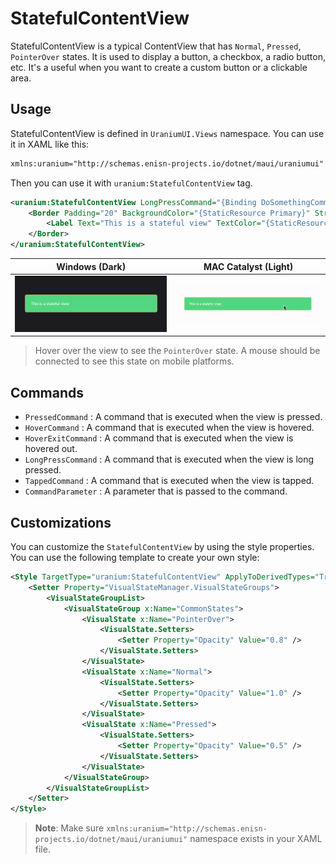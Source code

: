 # StatefulContentView
StatefulContentView is a typical ContentView that has `Normal`, `Pressed`, `PointerOver` states. It is used to display a button, a checkbox, a radio button, etc. It's a useful when you want to create a custom button or a clickable area.

## Usage

StatefulContentView is defined in `UraniumUI.Views` namespace. You can use it in XAML like this:

```xml
xmlns:uranium="http://schemas.enisn-projects.io/dotnet/maui/uraniumui"
```

Then you can use it with `uranium:StatefulContentView` tag.

```xml
<uranium:StatefulContentView LongPressCommand="{Binding DoSomethingCommand}">
    <Border Padding="20" BackgroundColor="{StaticResource Primary}" Stroke="{StaticResource Tertiary}" StrokeShape="{RoundRectangle CornerRadius=5}">
        <Label Text="This is a stateful view" TextColor="{StaticResource OnPrimary}" />
    </Border>
</uranium:StatefulContentView>
```

| Windows (Dark) | MAC Catalyst (Light) |
| --- | --- |
| ![uranium ui stateful view windows](../images/statefulcontentview-demo-windows-dark.gif) | ![uranium ui stateful view mac](../images/statefulcontentview-demo-mac-light.gif) |

> Hover over the view to see the `PointerOver` state. A mouse should be connected to see this state on mobile platforms.

## Commands

- `PressedCommand` : A command that is executed when the view is pressed.
- `HoverCommand` : A command that is executed when the view is hovered.
- `HoverExitCommand` : A command that is executed when the view is hovered out.
- `LongPressCommand` : A command that is executed when the view is long pressed.
- `TappedCommand` : A command that is executed when the view is tapped.
- `CommandParameter` : A parameter that is passed to the command.


## Customizations

You can customize the `StatefulContentView` by using the style properties. You can use the following template to create your own style:

```xml
<Style TargetType="uranium:StatefulContentView" ApplyToDerivedTypes="True" CanCascade="True" BaseResourceKey="UraniumUI.Views.StatefulContentView.Base">
    <Setter Property="VisualStateManager.VisualStateGroups">
        <VisualStateGroupList>
            <VisualStateGroup x:Name="CommonStates">
                <VisualState x:Name="PointerOver">
                    <VisualState.Setters>
                        <Setter Property="Opacity" Value="0.8" />
                    </VisualState.Setters>
                </VisualState>
                <VisualState x:Name="Normal">
                    <VisualState.Setters>
                        <Setter Property="Opacity" Value="1.0" />
                    </VisualState.Setters>
                </VisualState>
                <VisualState x:Name="Pressed">
                    <VisualState.Setters>
                        <Setter Property="Opacity" Value="0.5" />
                    </VisualState.Setters>
                </VisualState>
            </VisualStateGroup>
        </VisualStateGroupList>
    </Setter>
</Style>
```

> **Note**: Make sure `xmlns:uranium="http://schemas.enisn-projects.io/dotnet/maui/uraniumui"` namespace exists in your XAML file.